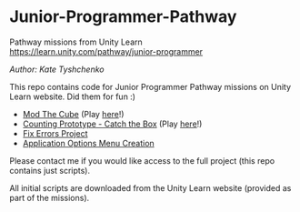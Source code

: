 # Junior-Programmer-Pathway
Pathway missions from Unity Learn  
https://learn.unity.com/pathway/junior-programmer

_Author: Kate Tyshchenko_ 

This repo contains code for Junior Programmer Pathway missions on Unity Learn website.
Did them for fun :)

- [Mod The Cube](https://github.com/ktyshchenko/Junior-Programmer-Pathway/tree/main/ModTheCube) (Play [here](https://play.unity.com/en/games/640892b7-bcfd-44a1-a8f5-ac7e09c7d3ef/modthecube-junior-programmer-pathway-mission)!)
- [Counting Prototype - Catch the Box](https://github.com/ktyshchenko/Junior-Programmer-Pathway/tree/main/CountingPrototype) (Play [here](https://play.unity.com/en/games/40aee751-2326-4e6a-a655-feb04cd1d796/catch-the-box-junior-programmer-pathway-mission)!)
- [Fix Errors Project](https://github.com/ktyshchenko/Junior-Programmer-Pathway/tree/main/ErrorProject)
- [Application Options Menu Creation](https://github.com/ktyshchenko/Junior-Programmer-Pathway/tree/main/MenuProject)  

Please contact me if you would like access to the full project (this repo contains just scripts).

All initial scripts are downloaded from the Unity Learn website (provided as part of the missions).
